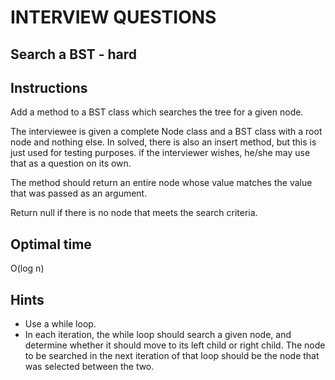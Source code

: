 # INTERVIEW QUESTIONS

## Search a BST - hard

## Instructions
Add a method to a BST class which searches the tree for a given node. 

The interviewee is given a complete Node class and a BST class with a root node and nothing else. In solved, there is also an insert method, but this is just used for testing purposes. if the interviewer wishes, he/she may use that as a question on its own.

The method should return an entire node whose value matches the value that was passed as an argument.

Return null if there is no node that meets the search criteria.


## Optimal time
O(log n)

## Hints
- Use a while loop. 
- In each iteration, the while loop should search a given node, and determine whether it should move to its left child or right child. The node to be searched in the next iteration of that loop should be the node that was selected between the two.

